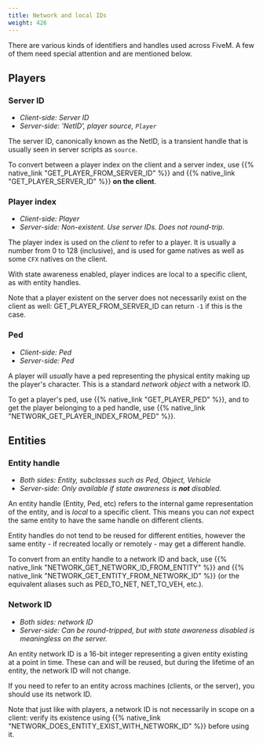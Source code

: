 ```yaml
---
title: Network and local IDs
weight: 426
---
```


There are various kinds of identifiers and handles used across FiveM. A few of them need special attention and are mentioned
below.

## Players

### Server ID

* _Client-side: Server ID_
* _Server-side: 'NetID', player source<span class="l-cs">, `Player`</span>_

The server ID, canonically known as the NetID, is a transient handle that is usually seen in server scripts as `source`.

To convert between a player index on the client and a server index, use {{% native_link "GET_PLAYER_FROM_SERVER_ID" %}} and {{% native_link "GET_PLAYER_SERVER_ID" %}} **on the client**.

### Player index

* _Client-side: Player_
* _Server-side: Non-existent. Use server IDs. Does not round-trip._

The player index is used on the _client_ to refer to a player. It is usually a number from 0 to 128 (inclusive), and is used for game natives as well as some `CFX` natives on the client.

With state awareness enabled, player indices are local to a specific client, as with entity handles.

Note that a player existent on the server does not necessarily exist on the client as well: GET_PLAYER_FROM_SERVER_ID can return `-1` if this is the case.

### Ped

* _Client-side: Ped_
* _Server-side: Ped_

A player will _usually_ have a ped representing the physical entity making up the player's character. This is a standard _network object_ with a network ID.

To get a player's ped, use {{% native_link "GET_PLAYER_PED" %}}, and to get the player belonging to a ped handle, use {{% native_link "NETWORK_GET_PLAYER_INDEX_FROM_PED" %}}.

## Entities

### Entity handle

* _Both sides: Entity, subclasses such as Ped, Object, Vehicle_
* _Server-side: Only available if state awareness is **not** disabled._

An entity handle (Entity, Ped, etc) refers to the internal game representation of the entity, and is _local_ to a specific client. This means you can _not_ expect the same entity to have the same handle on different clients.

Entity handles do not tend to be reused for different entities, however the same entity - if recreated locally or remotely - may get a different handle.

To convert from an entity handle to a network ID and back, use {{% native_link "NETWORK_GET_NETWORK_ID_FROM_ENTITY" %}} and {{% native_link "NETWORK_GET_ENTITY_FROM_NETWORK_ID" %}} (or the equivalent aliases such as PED_TO_NET, NET_TO_VEH, etc.).

### Network ID
* _Both sides: network ID_
* _Server-side: Can be round-tripped, but with state awareness disabled is meaningless on the server._

An entity network ID is a 16-bit integer representing a given entity existing at a point in time. These can and will be reused, but during the lifetime of an entity, the network ID will not change.

If you need to refer to an entity across machines (clients, or the server), you should use its network ID.

Note that just like with players, a network ID is not necessarily in scope on a client: verify its existence using {{% native_link "NETWORK_DOES_ENTITY_EXIST_WITH_NETWORK_ID" %}} before using it.

